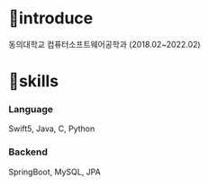 <h1>🌱introduce</h1>
<span>동의대학교 컴퓨터소프트웨어공학과 (2018.02~2022.02)</span>

<h1>🌱skills</h1>
<h3>Language</h3>
<span>Swift5, Java, C, Python</span>
<br/>
<h3>Backend</h3>
<span>SpringBoot, MySQL, JPA</span>
<!---
HyunJin-Kim330/HyunJin-Kim330 is a ✨ special ✨ repository because its `README.md` (this file) appears on your GitHub profile.
You can click the Preview link to take a look at your changes.
--->
